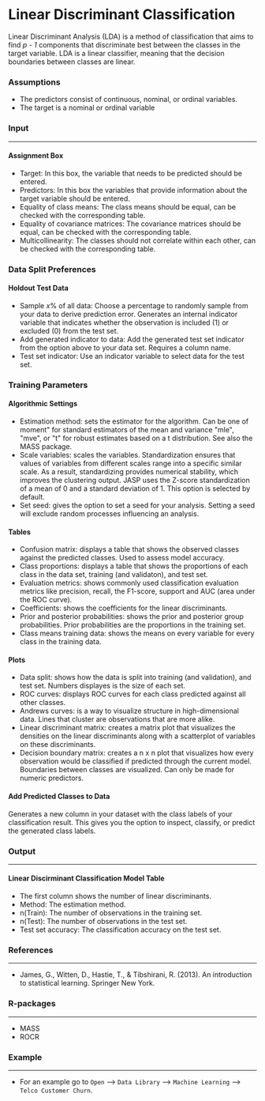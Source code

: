 Linear Discriminant Classification
==========================

Linear Discriminant Analysis (LDA) is a method of classification that aims to find *p - 1* components that discriminate best between the classes in the target variable. LDA is a linear classifier, meaning that the decision boundaries between classes are linear.

### Assumptions
- The predictors consist of continuous, nominal, or ordinal variables.
- The target is a nominal or ordinal variable

### Input 
-------
#### Assignment Box 
- Target: In this box, the variable that needs to be predicted should be entered. 
- Predictors: In this box the variables that provide information about the target variable should be entered. 
- Equality of class means: The class means should be equal, can be checked with the corresponding table.
- Equality of covariance matrices: The covariance matrices should be equal, can be checked with the corresponding table.
- Multicollinearity: The classes should not correlate within each other, can be checked with the corresponding table.

### Data Split Preferences
#### Holdout Test Data
- Sample *x*% of all data: Choose a percentage to randomly sample from your data to derive prediction error. Generates an internal indicator variable that indicates whether the observation is included (1) or excluded (0) from the test set.
- Add generated indicator to data: Add the generated test set indicator from the option above to your data set. Requires a column name.
- Test set indicator: Use an indicator variable to select data for the test set.

### Training Parameters 
#### Algorithmic Settings
- Estimation method: sets the estimator for the algorithm. Can be one of moment" for standard estimators of the mean and variance "mle", "mve", or "t" for robust estimates based on a t distribution. See also the MASS package.
- Scale variables: scales the variables. Standardization ensures that values of variables from different scales range into a specific similar scale. As a result, standardizing provides numerical stability, which improves the clustering output. JASP uses the Z-score standardization of a mean of 0 and a standard deviation of 1. This option is selected by default.
- Set seed: gives the option to set a seed for your analysis. Setting a seed will exclude random processes influencing an analysis.

#### Tables  
- Confusion matrix: displays a table that shows the observed classes against the predicted classes. Used to assess model accuracy.
- Class proportions: displays a table that shows the proportions of each class in the data set, training (and validaton), and test set.
- Evaluation metrics: shows commonly used classification evaluation metrics like precision, recall, the F1-score, support and AUC (area under the ROC curve).
- Coefficients: shows the coefficients for the linear discriminants. 
- Prior and posterior probabilities: shows the prior and posterior group probabilities. Prior probabilities are the proportions in the training set.
- Class means training data: shows the means on every variable for every class in the training data.

#### Plots
- Data split: shows how the data is split into training (and validation), and test set. Numbers displayes is the size of each set.
- ROC curves: displays ROC curves for each class predicted against all other classes.
- Andrews curves: is a way to visualize structure in high-dimensional data. Lines that cluster are observations that are more alike. 
- Linear discriminant matrix: creates a matrix plot that visualizes the densities on the linear discriminants along with a scatterplot of variables on these discriminants.
- Decision boundary matrix: creates a n x n plot that visualizes how every observation would be classified if predicted through the current model. Boundaries between classes are visualized. Can only be made for numeric predictors.

#### Add Predicted Classes to Data
Generates a new column in your dataset with the class labels of your classification result. This gives you the option to inspect, classify, or predict the generated class labels.

### Output
-------

#### Linear Discirminant Classification Model Table
- The first column shows the number of linear discriminants.
- Method: The estimation method.
- n(Train): The number of observations in the training set.
- n(Test): The number of observations in the test set.
- Test set accuracy: The classification accuracy on the test set.

### References
-------
- James, G., Witten, D., Hastie, T., & Tibshirani, R. (2013). An introduction to statistical learning. Springer New York.

### R-packages 
--- 
- MASS
- ROCR


### Example 
--- 
- For an example go to `Open` --> `Data Library` --> `Machine Learning` --> `Telco Customer Churn`.  



